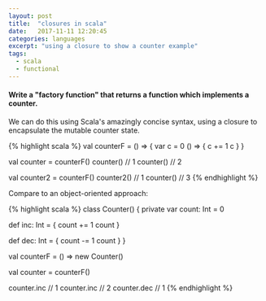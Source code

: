 ```yaml
---
layout: post
title:  "closures in scala"
date:   2017-11-11 12:20:45
categories: languages
excerpt: "using a closure to show a counter example"
tags:
  - scala
  - functional
---
```


#### Write a "factory function" that returns a function which implements a counter.

We can do this using Scala's amazingly concise syntax, using a closure to encapsulate the mutable counter state.

{% highlight scala %}
val counterF = () => {
  var c = 0
  () => {
    c += 1
    c
  }
}

val counter = counterF()
counter()
// 1
counter()
// 2

val counter2 = counterF()
counter2()
// 1
counter()
// 3
{% endhighlight %}

Compare to an object-oriented approach:

{% highlight scala %}
class Counter() {
  private var count: Int = 0

  def inc: Int = {
    count += 1
    count
  }

  def dec: Int = {
    count -= 1
    count
  }
}

val counterF = () => new Counter()

val counter = counterF()

counter.inc
// 1
counter.inc
// 2
counter.dec
// 1
{% endhighlight %}
